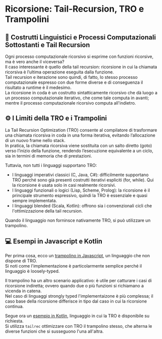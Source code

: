 # Ricorsione: Tail-Recursion, TRO e Trampolini

## 🧠 Costrutti Linguistici e Processi Computazionali Sottostanti e Tail Recursion

Ogni processo computazionale ricorsivo si esprime con funzioni ricorsive, ma è vero anche il viceversa?  
Il caso interessante è quello della tail recursion: ricorsione in cui la chiamata ricorsiva è l’ultima operazione eseguita dalla funzione.  
Tail recursion e iterazione sono quindi, di fatto, lo stesso processo computazionale espresso con due forme diverse e di conseguenza il risultato a runtime è il medesimo.  
La ricorsione in coda è un costrutto sintatticamente ricorsivo che dà luogo a un processo computazionale iterativo, che come tale computa in avanti; mentre il processo computazionale ricorsivo computa all'indietro.

## ⚙️ I Limiti della TRO e i Trampolini

La Tail Recursion Optimization (TRO) consente al compilatore di trasformare una chiamata ricorsiva in coda in una forma iterativa, evitando l’allocazione di un nuovo frame nello stack.  
In pratica, la chiamata ricorsiva viene sostituita con un salto diretto (goto) verso l’inizio della funzione, rendendo l’esecuzione equivalente a un ciclo, sia in termini di memoria che di prestazioni.

Tuttavia, non tutti i linguaggi supportano TRO:
- I linguaggi imperativi classici (C, Java, C#): difficilmente supportano TRO perché sono già presenti costrutti iterativi espliciti (for, while). Qui la ricorsione è usata solo in casi realmente ricorsivi.
- I linguaggi funzionali o logici (Lisp, Scheme, Prolog): la ricorsione è il principale strumento espressivo, quindi la TRO è essenziale e quasi sempre implementata.
- I linguaggi blended (Scala, Kotlin): offrono sia i convenzionali cicli che l'ottimizzazione della tail recursion.

Quando il linguaggio non forninsce nativamente TRO, si può utilizzare un trampolino.

## 💻 Esempi in Javascript e Kotlin

Per prima cosa, ecco un [trampolino in Javascript](trampoline.js), un linguaggio che non dispone di TRO.  
Si noti come l'implementazione è particolarmente semplice perché il linguaggio è loosely-typed.

Il trampolino ha un altro scenario applicativo: è utile per catturare i casi di ricorsione indiretta; ovvero quando due o più funzioni si richiamano a vicenda in catena.  
Nel caso di linguaggi strongly typed l'implementaizone è più complessa; il caso base della ricorsione differisce in tipo dal caso in cui la ricorsione continua.

Segue ora un [esempio in Kotlin](trampoline.kt), linguaggio in cui la TRO è disponibile su richiesta.  
Si utilizza `tailrec` ottimizzare con TRO il trampolino stesso, che alterna le diverse funzioni che si susseguono l'una all'altra.